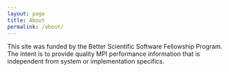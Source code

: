 ```yaml
---
layout: page
title: About
permalink: /about/
---
```


This site was funded by the Better Scientific Software Fellowship
Program. The intent is to provide quality MPI performance information
that is independent from system or implementation specifics.
